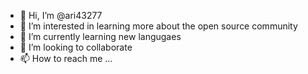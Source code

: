 - 👋 Hi, I’m @ari43277
- 👀 I’m interested in learning more about the open source community
- 🌱 I’m currently learning new langugaes
- 💞️ I’m looking to collaborate
- 📫 How to reach me ...

<!---
ari43277/ari43277 is a ✨ special ✨ repository because its `README.md` (this file) appears on your GitHub profile.
You can click the Preview link to take a look at your changes.
--->

